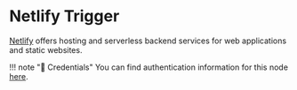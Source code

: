 # Netlify Trigger

[Netlify](https://netlify.com/) offers hosting and serverless backend services for web applications and static websites.

!!! note "🔑 Credentials"
    You can find authentication information for this node [here](/workflow/integrations/credentials/netlify/).
